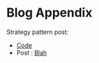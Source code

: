 # Blog Appendix

Strategy pattern post:
- [Code](https://github.com/alexandrunastase/blog-appendix/tree/main/strategy-pattern) 
- Post : [Blah](https://alexandrunastase.com)
